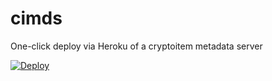 # cimds
One-click deploy via Heroku of a cryptoitem metadata server

[![Deploy](https://www.herokucdn.com/deploy/button.svg)](https://heroku.com/deploy)
